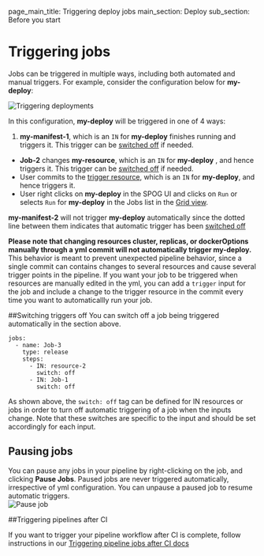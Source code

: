 page_main_title: Triggering deploy jobs
main_section: Deploy
sub_section: Before you start

# Triggering jobs

Jobs can be triggered in multiple ways, including both automated and manual triggers. For example, consider the configuration below for **my-deploy**:

<img src="/images/deploy/deploy-job-trigger.png" alt="Triggering deployments" style="vertical-align: middle;display: block;margin-left: auto;margin-right: auto;"/>


In this configuration, **my-deploy** will be triggered in one of 4 ways:

1. **my-manifest-1**, which is an `IN` for **my-deploy** finishes running and triggers it. This trigger can be [switched off](#switchOff) if needed.
- **Job-2** changes **my-resource**, which is an `IN` for **my-deploy** , and hence triggers it. This trigger can be [switched off](#switchOff) if needed.
- User commits to the [trigger resource](/platform/tutorial/workflow/shippable-triggers-yml), which is an `IN` for **my-deploy**, and hence triggers it.
- User right clicks on **my-deploy** in the SPOG UI and clicks on `Run` or selects `Run` for **my-deploy** in the Jobs list in the [Grid view](/deploy/single-pane-of-glass-spog/#grid-view).

**my-manifest-2** will not trigger **my-deploy** automatically since the dotted line between them indicates that automatic trigger has been [switched off](#switchOff)

**Please note that changing resources cluster, replicas, or dockerOptions manually through a yml commit will not automatically trigger my-deploy.** This behavior is meant to prevent unexpected pipeline behavior, since a single commit can contains changes to several resources and cause several trigger points in the pipeline. If you want your job to be triggered when resources are manually edited in the yml, you can add a `trigger` input for the job and include a change to the trigger resource in the commit every time you want to automaticallly run your job.

<a name="switchOff"></a>
##Switching triggers off
You can switch off a job being triggered automatically in the section above.

```
jobs:
  - name: Job-3
    type: release
    steps:
      - IN: resource-2
        switch: off
      - IN: Job-1
        switch: off
```

As shown above, the `switch: off` tag can be defined for IN resources or jobs in order to turn off automatic triggering of a job when the inputs change. Note that these switches are specific to the input and should be set accordingly for each input.

## Pausing jobs

You can pause any jobs in your pipeline by right-clicking on the job, and clicking **Pause Jobs**. Paused jobs are never triggered automatically, irrespective of yml configuration. You can unpause a paused job to resume automatic triggers.
<img src="/images/pipelines/pause-job.png" alt="Pause job" style="vertical-align: middle;display: block;margin-left: auto;margin-right: auto;"/>

<a name="trigger-pipes"></a>
##Triggering pipelines after CI

If you want to trigger your pipeline workflow after CI is complete, follow instructions in our [Triggering pipeline jobs after CI docs](/ci/trigger-pipeline-jobs/)
